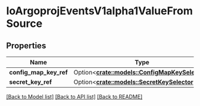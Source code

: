 # IoArgoprojEventsV1alpha1ValueFromSource

## Properties

Name | Type | Description | Notes
------------ | ------------- | ------------- | -------------
**config_map_key_ref** | Option<[**crate::models::ConfigMapKeySelector**](ConfigMapKeySelector.md)> |  | [optional]
**secret_key_ref** | Option<[**crate::models::SecretKeySelector**](SecretKeySelector.md)> |  | [optional]

[[Back to Model list]](../README.md#documentation-for-models) [[Back to API list]](../README.md#documentation-for-api-endpoints) [[Back to README]](../README.md)


